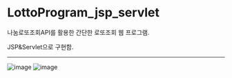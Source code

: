 # LottoProgram_jsp_servlet
나눔로또조회API를 활용한 간단한 로또조회 웹 프로그램.

JSP&Servlet으로 구현함.


* * *

![image](https://user-images.githubusercontent.com/50140381/83152228-89c74580-a138-11ea-8b75-6ad61c4c7af0.png)
![image](https://user-images.githubusercontent.com/50140381/83152244-8e8bf980-a138-11ea-85b2-d0bde52a2d13.png)

